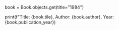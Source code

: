 book = Book.objects.get(title="1984")

print(f"Title: {book.tile}, Author: {book.author}, Year: {book.publication_year})